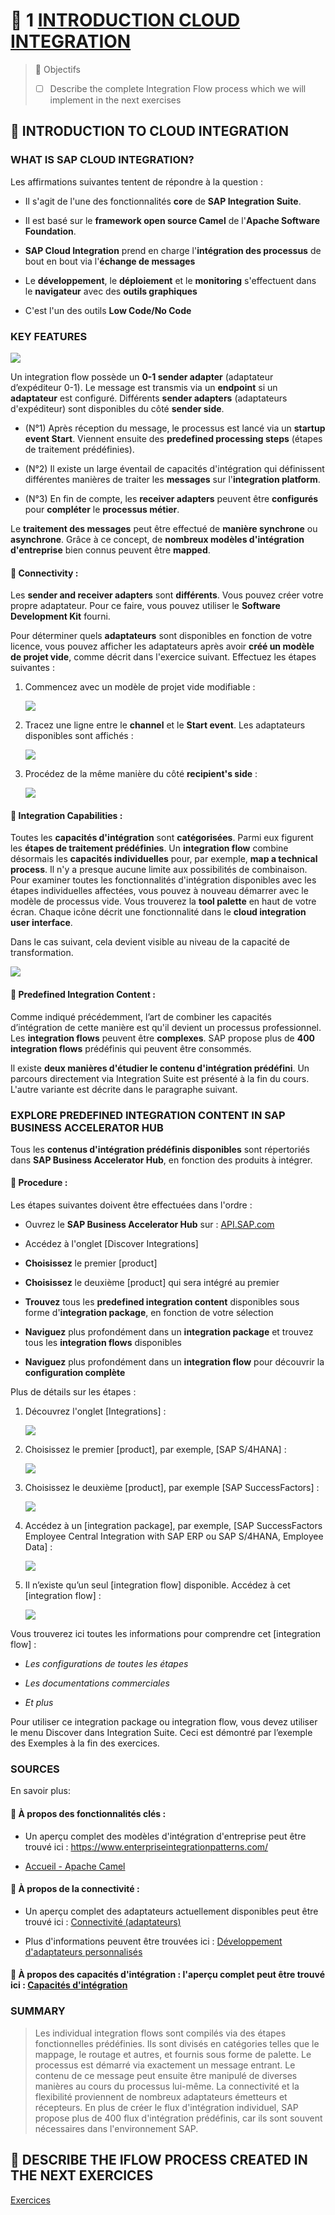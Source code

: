 # 🌸 1 [INTRODUCTION CLOUD INTEGRATION](https://learning.sap.com/learning-journeys/developing-with-sap-integration-suite/introducing-cloud-integration_b3692797-cbf6-44ac-9b05-20b77411fa96)

> 🌺 Objectifs
>
> - [ ] Describe the complete Integration Flow process which we will implement in the next exercises

## 🌸 INTRODUCTION TO CLOUD INTEGRATION

### WHAT IS SAP CLOUD INTEGRATION?

Les affirmations suivantes tentent de répondre à la question :

- Il s'agit de l'une des fonctionnalités **core** de **SAP Integration Suite**.

- Il est basé sur le **framework open source Camel** de l'**Apache Software Foundation**.

- **SAP Cloud Integration** prend en charge l'**intégration des processus** de bout en bout via l'**échange de messages**

- Le **développement**, le **déploiement** et le **monitoring** s'effectuent dans le **navigateur** avec des **outils graphiques**

- C'est l'un des outils **Low Code/No Code**

### KEY FEATURES

![](./assets/CLD900_20_U4L1_001_scr.png)

Un integration flow possède un **0-1 sender adapter** (adaptateur d’expéditeur 0-1). Le message est transmis via un **endpoint** si un **adaptateur** est configuré. Différents **sender adapters** (adaptateurs d'expéditeur) sont disponibles du côté **sender side**.

- (N°1) Après réception du message, le processus est lancé via un **startup event Start**. Viennent ensuite des **predefined processing steps** (étapes de traitement prédéfinies).

- (N°2) Il existe un large éventail de capacités d'intégration qui définissent différentes manières de traiter les **messages** sur l'**integration platform**.

- (N°3) En fin de compte, les **receiver adapters** peuvent être **configurés** pour **compléter** le **processus métier**.

Le **traitement des messages** peut être effectué de **manière synchrone** ou **asynchrone**. Grâce à ce concept, de **nombreux modèles d'intégration d'entreprise** bien connus peuvent être **mapped**.

#### 💮 **Connectivity** :

Les **sender and receiver adapters** sont **différents**. Vous pouvez créer votre propre adaptateur. Pour ce faire, vous pouvez utiliser le **Software Development Kit** fourni.

Pour déterminer quels **adaptateurs** sont disponibles en fonction de votre licence, vous pouvez afficher les adaptateurs après avoir **créé un modèle de projet vide**, comme décrit dans l'exercice suivant. Effectuez les étapes suivantes :

1. Commencez avec un modèle de projet vide modifiable :

   ![](./assets/CLD900_20_U4L1_002_scr.png)

2. Tracez une ligne entre le **channel** et le **Start event**. Les adaptateurs disponibles sont affichés :

   ![](./assets/CLD900_20_U4L1_003_scr.png)

3. Procédez de la même manière du côté **recipient's side** :

   ![](./assets/CLD900_20_U4L1_004_scr.png)

#### 💮 **Integration Capabilities** :

Toutes les **capacités d'intégration** sont **catégorisées**. Parmi eux figurent les **étapes de traitement prédéfinies**. Un **integration flow** combine désormais les **capacités individuelles** pour, par exemple, **map a technical process**. Il n'y a presque aucune limite aux possibilités de combinaison. Pour examiner toutes les fonctionnalités d'intégration disponibles avec les étapes individuelles affectées, vous pouvez à nouveau démarrer avec le modèle de processus vide. Vous trouverez la **tool palette** en haut de votre écran. Chaque icône décrit une fonctionnalité dans le **cloud integration user interface**.

Dans le cas suivant, cela devient visible au niveau de la capacité de transformation.

![](./assets/CLD900_20_U4L1_005_scr.png)

#### 💮 **Predefined Integration Content** :

Comme indiqué précédemment, l’art de combiner les capacités d’intégration de cette manière est qu'il devient un processus professionnel. Les **integration flows** peuvent être **complexes**. SAP propose plus de **400 integration flows** prédéfinis qui peuvent être consommés.

Il existe **deux manières d'étudier le contenu d'intégration prédéfini**. Un parcours directement via Integration Suite est présenté à la fin du cours. L'autre variante est décrite dans le paragraphe suivant.

### EXPLORE PREDEFINED INTEGRATION CONTENT IN SAP BUSINESS ACCELERATOR HUB

Tous les **contenus d'intégration prédéfinis disponibles** sont répertoriés dans **SAP Business Accelerator Hub**, en fonction des produits à intégrer.

#### 💮 **Procedure** :

Les étapes suivantes doivent être effectuées dans l'ordre :

- Ouvrez le **SAP Business Accelerator Hub** sur : [API.SAP.com](https://api.sap.com/)

- Accédez à l'onglet [Discover Integrations]

- **Choisissez** le premier [product]

- **Choisissez** le deuxième [product] qui sera intégré au premier

- **Trouvez** tous les **predefined integration content** disponibles sous forme d'**integration package**, en fonction de votre sélection

- **Naviguez** plus profondément dans un **integration package** et trouvez tous les **integration flows** disponibles

- **Naviguez** plus profondément dans un **integration flow** pour découvrir la **configuration complète**

Plus de détails sur les étapes :

1. Découvrez l'onglet [Integrations] :

   ![](./assets/CLD900_20_U4L1_006_scr.png)

2. Choisissez le premier [product], par exemple, [SAP S/4HANA] :

   ![](./assets/CLD900_20_U4L1_007_scr.png)

3. Choisissez le deuxième [product], par exemple [SAP SuccessFactors] :

   ![](./assets/CLD900_20_U4L1_008_scr.png)

4. Accédez à un [integration package], par exemple, [SAP SuccessFactors Employee Central Integration with SAP ERP ou SAP S/4HANA, Employee Data] :

   ![](./assets/CLD900_20_U4L1_009_scr.png)

5. Il n’existe qu’un seul [integration flow] disponible. Accédez à cet [integration flow] :

   ![](./assets/CLD900_20_U4L1_010_scr.png)

Vous trouverez ici toutes les informations pour comprendre cet [integration flow] :

- _Les configurations de toutes les étapes_

- _Les documentations commerciales_

- _Et plus_

Pour utiliser ce integration package ou integration flow, vous devez utiliser le menu Discover dans Integration Suite. Ceci est démontré par l’exemple des Exemples à la fin des exercices.

### SOURCES

En savoir plus:

#### 💮 **À propos des fonctionnalités clés** :

- Un aperçu complet des modèles d'intégration d'entreprise peut être trouvé ici : https://www.enterpriseintegrationpatterns.com/

- [Accueil - Apache Camel](https://camel.apache.org/)

#### 💮 **À propos de la connectivité** :

- Un aperçu complet des adaptateurs actuellement disponibles peut être trouvé ici : [Connectivité (adaptateurs)](https://help.sap.com/docs/CLOUD_INTEGRATION/368c481cd6954bdfa5d0435479fd4eaf/55325f2a722c4f67bb7752b369b09ff8.html?locale=en-US)

- Plus d'informations peuvent être trouvées ici : [Développement d'adaptateurs personnalisés](https://help.sap.com/docs/CLOUD_INTEGRATION/368c481cd6954bdfa5d0435479fd4eaf/7392cc44de7c4450a65b8cd8f1042420.html?locale=en-US)

#### 💮 **À propos des capacités d'intégration : l'aperçu complet peut être trouvé ici** : [Capacités d'intégration](https://help.sap.com/docs/CLOUD_INTEGRATION/368c481cd6954bdfa5d0435479fd4eaf/e32cedef6e8c4af5816c446541c7f527.html?locale=en-US)

### SUMMARY

> Les individual integration flows sont compilés via des étapes fonctionnelles prédéfinies. Ils sont divisés en catégories telles que le mappage, le routage et autres, et fournis sous forme de palette. Le processus est démarré via exactement un message entrant. Le contenu de ce message peut ensuite être manipulé de diverses manières au cours du processus lui-même. La connectivité et la flexibilité proviennent de nombreux adaptateurs émetteurs et récepteurs. En plus de créer le flux d'intégration individuel, SAP propose plus de 400 flux d'intégration prédéfinis, car ils sont souvent nécessaires dans l'environnement SAP.

## 🌸 DESCRIBE THE IFLOW PROCESS CREATED IN THE NEXT EXERCICES

[Exercices](https://learning.sap.com/learning-journeys/developing-with-sap-integration-suite/introducing-cloud-integration_b3692797-cbf6-44ac-9b05-20b77411fa96)
